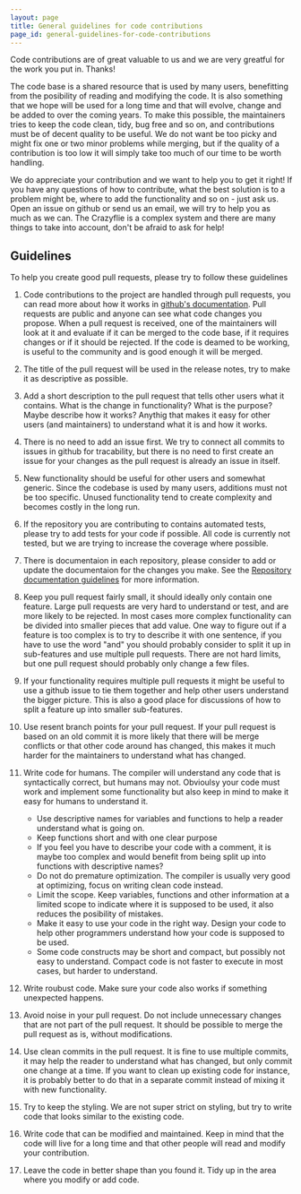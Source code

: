 ```yaml
---
layout: page
title: General guidelines for code contributions
page_id: general-guidelines-for-code-contributions
---
```


Code contributions are of great valuable to us and we are very greatful for the work you put in. Thanks!

The code base is a shared resource that is used by many users, benefitting from the posibility
of reading and modifying the code. It is also something that we hope will be used for a long
time and that will evolve, change and be added to over the coming years. To make this possible,
the maintainers tries to keep the code clean, tidy, bug free and so on, and contributions must
be of decent quality to be useful. We do not want be too picky and might fix one or two minor
problems while merging, but if the quality of a contribution is too low it will simply take
too much of our time to be worth handling.

We do appreciate your contribution and we want to help you to get it right! If you have any questions
of how to contribute, what the best solution is to a problem might be, where to
add the functionality and so on - just ask us. Open an issue on github or send us an email, we
will try to help you as much as we can. The Crazyflie is a complex system and there are many things to take
into account, don't be afraid to ask for help!

## Guidelines

To help you create good pull requests, please try to follow these guidelines

1. Code contributions to the project are handled through pull requests, you can read more about how
it works in [github's documentation](https://help.github.com/articles/about-pull-requests/). Pull requests are public
and anyone can see what code changes you propose. When a pull request is received, one of the
maintainers will look at it and evaluate if it can be merged to the code base, if it requires
changes or if it should be rejected. If the code is deamed to be working, is useful to
the community and is good enough it will be merged.

1. The title of the pull request will be used in the release notes, try to make it as descriptive as
possible.

1. Add a short description to the pull request that tells other users what it contains. What is the change in functionality?
What is the purpose? Maybe describe how it works? Anythig that makes it easy for other users
(and maintainers) to understand what it is and how it works.

1. There is no need to add an issue first. We try to connect all commits to issues in github
for tracability, but there is no need to first create an issue for your changes as the
pull request is already an issue in itself.

1. New functionality should be useful for other users and somewhat generic. Since the codebase
is used by many users, additions must not be too specific. Unused functionality tend
to create complexity and becomes costly in the long run.

1. If the repository you are contributing to contains automated tests, please try to
add tests for your code if possible. All code is currently not tested, but we are trying
to increase the coverage where possible.

1. There is documentaion in each repository, please consider to add or update the documentaion
for the changes you make. See the [Repository documentation guidelines](../repo-doc-guidelines)
for more information.

1. Keep you pull request fairly small, it should ideally only contain one feature.
Large pull requests are very hard to understand or test, and are more likely to be
rejected. In most cases more complex functionality can be divided into smaller pieces that
add value. One way to figure out if a feature is too complex is to try to describe it
with one sentence, if you have to use the word "and" you should probably consider to split
it up in sub-features and use multiple pull requests.
There are not hard limits, but one pull request should probably only change a few files.

1. If your functionality requires multiple pull requests it might be useful to
use a github issue to tie them together and help other users understand the bigger
picture. This is also a good place for discussions of how to split a feature up into
smaller sub-features.

1. Use resent branch points for your pull request. If your pull request is based on an old
commit it is more likely that there will be merge conflicts or that other code around has
changed, this makes it much harder for the maintainers to understand what has changed.

1. Write code for humans. The compiler will understand any code that is syntactically correct,
but humans may not. Obvioulsy your code must work and implement some functionality but also keep
in mind to make it easy for humans to understand it.
    * Use descriptive names for variables and functions to help a reader understand what is going on.
    * Keep functions short and with one clear purpose
    * If you feel you have to describe your code with a comment, it is maybe too complex and
    would benefit from being split up into functions with descriptive names?
    * Do not do premature optimization. The compiler is usually very good at optimizing,
    focus on writing clean code instead.
    * Limit the scope. Keep variables, functions and other information at a limited scope to
    indicate where it is supposed to be used, it also reduces the posibility of mistakes.
    * Make it easy to use your code in the right way. Design your code to help other
    programmers understand how your code is supposed to be used.
    * Some code constructs may be short and compact, but possibly not easy to understand.
    Compact code is not faster to execute in most cases, but harder to understand.

1. Write roubust code. Make sure your code also works if something unexpected happens.

1. Avoid noise in your pull request. Do not include unnecessary changes that are not part of
the pull request. It should be possible to merge the pull request as is, without
modifications.

1. Use clean commits in the pull request. It is fine to use multiple commits, it may help
the reader to understand what has changed, but only commit one change at
a time. If you want to clean up existing code for instance, it is probably better to do
that in a separate commit instead of mixing it with new functionality.

1. Try to keep the styling. We are not super strict on styling, but try to write code
that looks similar to the existing code.

1. Write code that can be modified and maintained. Keep in mind that the code will
live for a long time and that other people will read and modify your contribution.

1. Leave the code in better shape than you found it. Tidy up in the area where
you modify or add code.
